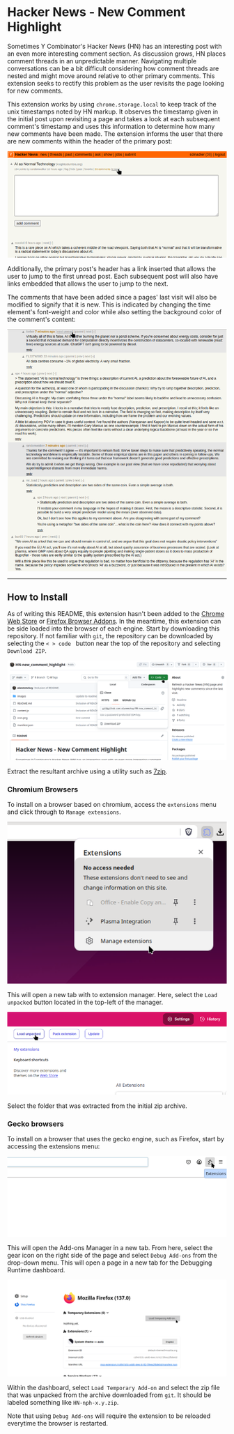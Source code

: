 # Hacker News - New Comment Highlight

Sometimes Y Combinator's Hacker News (HN) has an interesting post with an even more interesting comment section. As discussion grows, HN places comment threads in an unpredictable manner. Navigating multiple conversations can be a bit difficult considering how comment threads are nested and might move around relative to other primary comments. This extension seeks to rectify this problem as the user revisits the page looking for new comments.

This extension works by using `chrome.storage.local` to keep track of the unix timestamps noted by HN markup. It observes the timestamp given in the initial post upon revisiting a page and takes a look at each subsequent comment's timestamp and uses this information to determine how many new comments have been made. The extension informs the user that there are new comments within the header of the primary post:

![](images/main_post_comment_counter.png)

Additionally, the primary post's header has a link inserted that allows the user to jump to the first unread post. Each subsequent post will also have links embedded that allows the user to jump to the next.

The comments that have been added since a pages' last visit will also be modified to signify that it is new. This is indicated by changing the time element's font-weight and color while also setting the background color of the comment's content:

![](images/new_comment_highlighting.png)

---

## How to Install

As of writing this README, this extension hasn't been added to the [Chrome Web Store](https://chromewebstore.google.com/) or [Firefox Browser Addons](https://addons.mozilla.org/en-US/firefox/). In the meantime, this extension can be side loaded into the browser of each engine. Start by downloading this repository. If not familiar with `git`, the repository can be downloaded by selecting the `< > code ` button near the top of the repository and selecting `Download ZIP`.

![](images/download_zip.png)

Extract the resultant archive using a utility such as [7zip](https://7-zip.org/download.html).

### Chromium Browsers

To install on a browser based on chromium, access the `extensions` menu and click through to `Manage extensions`.

![](images/access_extensions_menu.png)

This will open a new tab with to extension manager. Here, select the `Load unpacked` button located in the top-left of the manager.

![](images/load_unpacked.png)

Select the folder that was extracted from the initial zip archive.

### Gecko browsers

To install on a browser that uses the gecko engine, such as Firefox, start by accessing the extensions menu:

![](images/access_extensions_menu_ff.png)

This will open the Add-ons Manager in a new tab. From here, select the gear icon on the right side of the page and select `Debug Add-ons` from the drop-down menu. This will open a page in a new tab for the Debugging Runtime dashboard.

![](images/file_picker_ff.png)

Within the dashboard, select `Load Temporary Add-on` and select the zip file that was unpacked from the archive downloaded from `git`. It should be labeled something like `HN-nph-x.y.zip`.

Note that using `Debug Add-ons` will require the extension to be reloaded everytime the browser is restarted.
